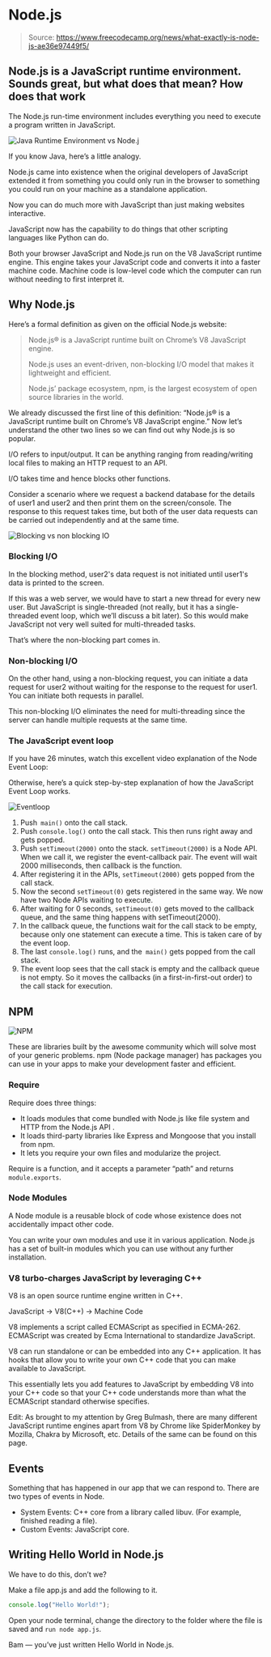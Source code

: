 # Node.js

> Source: <https://www.freecodecamp.org/news/what-exactly-is-node-js-ae36e97449f5/>

## Node.js is a JavaScript runtime environment. Sounds great, but what does that mean? How does that work

The Node.js run-time environment includes everything you need to execute a program written in JavaScript.

![Java Runtime Environment vs Node.j](./img/node-vs-java-runtime.png)

If you know Java, here’s a little analogy.

Node.js came into existence when the original developers of JavaScript extended it from something you could only run in the browser to something you could run on your machine as a standalone application.

Now you can do much more with JavaScript than just making websites interactive.

JavaScript now has the capability to do things that other scripting languages like Python can do.

Both your browser JavaScript and Node.js run on the V8 JavaScript runtime engine. This engine takes your JavaScript code and converts it into a faster machine code. Machine code is low-level code which the computer can run without needing to first interpret it.

## Why Node.js

Here’s a formal definition as given on the official Node.js website:

> Node.js® is a JavaScript runtime built on Chrome’s V8 JavaScript engine.
>
> Node.js uses an event-driven, non-blocking I/O model that makes it lightweight and efficient.
>
> Node.js’ package ecosystem, npm, is the largest ecosystem of open source libraries in the world.

We already discussed the first line of this definition: “Node.js® is a JavaScript runtime built on Chrome’s V8 JavaScript engine.” Now let’s understand the other two lines so we can find out why Node.js is so popular.

I/O refers to input/output. It can be anything ranging from reading/writing local files to making an HTTP request to an API.

I/O takes time and hence blocks other functions.

Consider a scenario where we request a backend database for the details of user1 and user2 and then print them on the screen/console. The response to this request takes time, but both of the user data requests can be carried out independently and at the same time.

![Blocking vs non blocking IO](img/blocking-vs-nonblocking-io.png)

### Blocking I/O

In the blocking method, user2's data request is not initiated until user1's data is printed to the screen.

If this was a web server, we would have to start a new thread for every new user. But JavaScript is single-threaded (not really, but it has a single-threaded event loop, which we’ll discuss a bit later). So this would make JavaScript not very well suited for multi-threaded tasks.

That’s where the non-blocking part comes in.

### Non-blocking I/O

On the other hand, using a non-blocking request, you can initiate a data request for user2 without waiting for the response to the request for user1. You can initiate both requests in parallel.

This non-blocking I/O eliminates the need for multi-threading since the server can handle multiple requests at the same time.

### The JavaScript event loop

If you have 26 minutes, watch this excellent video explanation of the Node Event Loop:

<YoutubeVideo video-id="8aGhZQkoFbQ" />

Otherwise, here’s a quick step-by-step explanation of how the JavaScript Event Loop works.

![Eventloop](img/eventloop.png)

1. Push` main()` onto the call stack.
2. Push `console.log()` onto the call stack. This then runs right away and gets popped.
3. Push `setTimeout(2000)` onto the stack. `setTimeout(2000)` is a Node API. When we call it, we register the event-callback pair. The event will wait 2000 milliseconds, then callback is the function.
4. After registering it in the APIs, `setTimeout(2000)` gets popped from the call stack.
5. Now the second `setTimeout(0)` gets registered in the same way. We now have two Node APIs waiting to execute.
6. After waiting for 0 seconds, `setTimeout(0)` gets moved to the callback queue, and the same thing happens with setTimeout(2000).
7. In the callback queue, the functions wait for the call stack to be empty, because only one statement can execute a time. This is taken care of by the event loop.
8. The last `console.log()` runs, and the` main()` gets popped from the call stack.
9. The event loop sees that the call stack is empty and the callback queue is not empty. So it moves the callbacks (in a first-in-first-out order) to the call stack for execution.

## NPM

![NPM](img/npm.png)

These are libraries built by the awesome community which will solve most of your generic problems. npm (Node package manager) has packages you can use in your apps to make your development faster and efficient.

### Require

Require does three things:

* It loads modules that come bundled with Node.js like file system and HTTP from the Node.js API .
* It loads third-party libraries like Express and Mongoose that you install from npm.
* It lets you require your own files and modularize the project.

Require is a function, and it accepts a parameter “path” and returns `module.exports`.

### Node Modules

A Node module is a reusable block of code whose existence does not accidentally impact other code.

You can write your own modules and use it in various application. Node.js has a set of built-in modules which you can use without any further installation.

### V8 turbo-charges JavaScript by leveraging C++

V8 is an open source runtime engine written in C++.

JavaScript -> V8(C++) -> Machine Code

V8 implements a script called ECMAScript as specified in ECMA-262. ECMAScript was created by Ecma International to standardize JavaScript.

V8 can run standalone or can be embedded into any C++ application. It has hooks that allow you to write your own C++ code that you can make available to JavaScript.

This essentially lets you add features to JavaScript by embedding V8 into your C++ code so that your C++ code understands more than what the ECMAScript standard otherwise specifies.

Edit: As brought to my attention by Greg Bulmash, there are many different JavaScript runtime engines apart from V8 by Chrome like SpiderMonkey by Mozilla, Chakra by Microsoft, etc. Details of the same can be found on this page.

## Events

Something that has happened in our app that we can respond to. There are two types of events in Node.

* System Events: C++ core from a library called libuv. (For example, finished reading a file).
* Custom Events: JavaScript core.

## Writing Hello World in Node.js

We have to do this, don’t we?

Make a file app.js and add the following to it.

```javascript
console.log("Hello World!");
```

Open your node terminal, change the directory to the folder where the file is saved and `run node app.js`.

Bam — you’ve just written Hello World in Node.js.